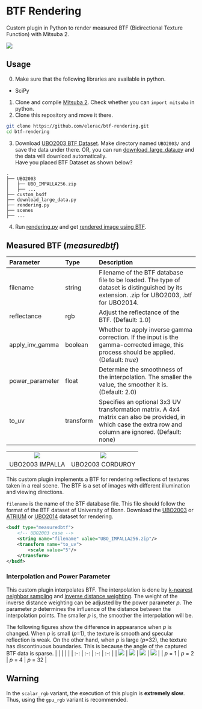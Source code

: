 # BTF Rendering
Custom plugin in Python to render measured BTF (Bidirectional Texture Function)  with Mitsuba 2.

![](documents/cloth_wool.jpg)

## Usage
0. Make sure that the following libraries are available in python.
- SciPy
1. Clone and compile [Mitsuba 2](https://github.com/mitsuba-renderer/mitsuba2). Check whether you can `import mitsuba` in python.
2. Clone this repository and move it there.
```bash
git clone https://github.com/elerac/btf-rendering.git
cd btf-rendering
```
3. Download [UBO2003 BTF Dataset](https://cg.cs.uni-bonn.de/en/projects/btfdbb/download/ubo2003/). Make directory named `UBO2003/` and save the data under there. OR, you can run [download_large_data.py](https://github.com/elerac/btf-rendering/blob/master/download_large_data.py) and the data will download automatically.  
Have you placed BTF Dataset as shown below?
```
.
├── UBO2003
│   ├── UBO_IMPALLA256.zip
│   ├── ...
├── custom_bsdf
├── download_large_data.py
├── rendering.py
├── scenes
├── ...
```
4. Run [rendering.py](https://github.com/elerac/btf-rendering/blob/master/rendering.py) and get [rendered image using BTF](https://github.com/elerac/btf-rendering/blob/master/documents/simple_sphere.jpg).

## Measured BTF (*measuredbtf*)
| Parameter | Type | Description | 
| :-- | :-- | :-- |
| filename | string | Filename of the BTF database file to be loaded. The type of dataset is distinguished by its extension. .zip for UBO2003, .btf for UBO2014.|
| reflectance| rgb | Adjust the reflectance of the BTF. (Default: 1.0) |
| apply_inv_gamma | boolean | Whether to apply inverse gamma correction. If the input is the gamma-corrected image, this process should be applied. (Default: *true*) | 
| power_parameter | float | Determine the smoothness of the interpolation. The smaller the value, the smoother it is. (Default: 2.0) |
| to_uv | transform | Specifies an optional 3x3 UV transformation matrix. A 4x4 matrix can also be provided, in which case the extra row and column are ignored. (Default: none) |

| | | 
| :-: | :-: |
| ![](documents/matpreview_impalla.jpg)| ![](documents/matpreview_corduroy.jpg) |
| UBO2003 IMPALLA | UBO2003 CORDUROY |

This custom plugin implements a BTF for rendering reflections of textures taken in a real scene. The BTF is a set of images with different illumination and viewing directions.

`filename` is the name of the BTF database file. This file should follow the format of the BTF dataset of University of Bonn.
Download the [UBO2003](https://cg.cs.uni-bonn.de/en/projects/btfdbb/download/ubo2003/) or [ATRIUM](https://cg.cs.uni-bonn.de/en/projects/btfdbb/download/atrium/) or [UBO2014](https://cg.cs.uni-bonn.de/en/projects/btfdbb/download/ubo2014/) dataset for rendering.

```xml
<bsdf type="measuredbtf">
    <!-- UBO2003 case -->
    <string name="filename" value="UBO_IMPALLA256.zip"/>
    <transform name="to_uv">
        <scale value="5"/>
    </transform>
</bsdf>
```

### Interpolation and Power Parameter
This custom plugin interpolates BTF. The interpolation is done by [k-nearest neighbor sampling](https://en.wikipedia.org/wiki/K-nearest_neighbors_algorithm) and [inverse distance weighting](https://en.wikipedia.org/wiki/Inverse_distance_weighting).
The weight of the inverse distance weighting can be adjusted by the power parameter *p*. The parameter *p* determines the influence of the distance between the interpolation points. The smaller *p* is, the smoother the interpolation will be.

The following figures show the difference in appearance when *p* is changed. When *p* is small (*p*=1), the texture is smooth and specular reflection is weak. On the other hand, when *p* is large (*p*=32), the texture has discontinuous boundaries. This is because the angle of the captured BTF data is sparse.
| | | | | 
| :-: | :-: | :-: | :-: |
| ![](documents/simple_sphere_p1.jpg) | ![](documents/simple_sphere_p2.jpg) | ![](documents/simple_sphere_p4.jpg) | ![](documents/simple_sphere_p32.jpg) |
| *p* = 1 | *p* = 2 | *p* = 4 | *p* = 32 |


## Warning
In the `scalar_rgb` variant, the execution of this plugin is **extremely slow**. Thus, using the `gpu_rgb` variant is recommended.